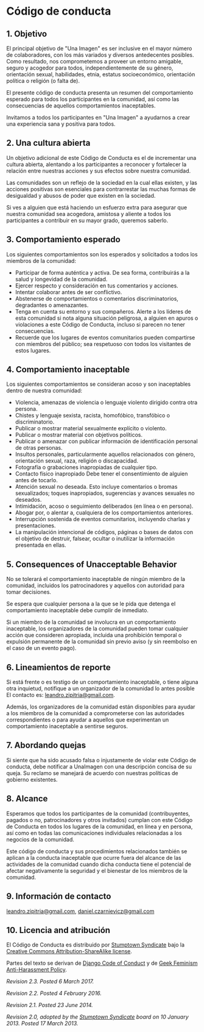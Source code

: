 # Código de conducta


## 1. Objetivo

El principal objetivo de "Una Imagen" es ser inclusive en el mayor número de colaboradores, con los más variados y diversos antedecentes posibles. 
Como resultado, nos comprometemos a proveer un entorno amigable, seguro y acogedor para todos, independientemente de su género, orientación sexual, habilidades, etnia, estatus socioeconómico, orientación política o religión (o falta de).

El presente código de conducta presenta un resumen del comportamiento esperado para todos los participantes en la comunidad, así como las consecuencias de aquellos comportamientos inaceptables.

Invitamos a todos los participantes en "Una Imagen" a ayudarnos a crear una experiencia sana y positiva para todos.


## 2. Una cultura abierta

Un objetivo adicional de este Código de Conducta es el de incrementar una cultura abierta, alentando a los participantes a reconocer y fortalecer la relación entre nuestras acciones y sus efectos sobre nuestra comunidad.

Las comunidades son un reflejo de la sociedad en la cual ellas existen, y las acciones positivas son esenciales para contrarrestar las muchas formas de desigualdad y abusos de poder que existen en la sociedad.

Si ves a alguien que está haciendo un esfuerzo extra para asegurar que nuestra comunidad sea acogedora, amistosa y aliente a todos los participantes a contribuir en su mayor grado, queremos saberlo.


## 3. Comportamiento esperado

Los siguientes comportamientos son los esperados y solicitados a todos los miembros de la comunidad:

 * Participar de forma auténtica y activa. De sea forma, contribuirás a la salud y longevidad de la comunidad.
 * Ejercer respecto y consideración en tus comentarios y acciones.
 * Intentar colaborar antes de ser conflictivo.
 * Abstenerse de comportamientos o comentarios discriminatorios, degradantes o amenazantes.
 * Tenga en cuenta su entorno y sus compañeros. Alerte a los líderes de esta comunidad si nota alguna situación peligrosa, a alguien en apuros o violaciones a este Código de Conducta, incluso si parecen no tener consecuencias.
 * Recuerde que los lugares de eventos comunitarios pueden compartirse con miembros del público; sea respetuoso con todos los visitantes de estos lugares.


## 4. Comportamiento inaceptable

Los siguientes comportamientos se consideran acoso y son inaceptables dentro de nuestra comunidad:

 * Violencia, amenazas de violencia o lenguaje violento dirigido contra otra persona.
 * Chistes y lenguaje sexista, racista, homofóbico, transfóbico o discriminatorio.
 * Publicar o mostrar material sexualmente explícito o violento.
 * Publicar o mostrar material con objetivos políticos.
 * Publicar o amenazar con publicar información de identificación personal de otras personas.
 * Insultos personales, particularmente aquellos relacionados con género, orientación sexual, raza, religión o discapacidad.
 * Fotografía o grabaciones inapropiadas de cualquier tipo.
 * Contacto físico inapropiado Debe tener el consentimiento de alguien antes de tocarlo.
 * Atención sexual no deseada. Esto incluye comentarios o bromas sexualizados; toques inapropiados, sugerencias y avances sexuales no deseados.
 * Intimidación, acoso o seguimiento deliberados (en línea o en persona).
 * Abogar por, o alentar a, cualquiera de los comportamientos anteriores.
 * Interrupción sostenida de eventos comunitarios, incluyendo charlas y presentaciones.
 * La manipulación intencional de códigos, páginas o bases de datos con el objetivo de destruir, falsear, ocultar o inutilizar la información presentada en ellas. 


## 5. Consequences of Unacceptable Behavior

No se tolerará el comportamiento inaceptable de ningún miembro de la comunidad, incluidos los patrocinadores y aquellos con autoridad para tomar decisiones.

Se espera que cualquier persona a la que se le pida que detenga el comportamiento inaceptable debe cumplir de inmediato.

Si un miembro de la comunidad se involucra en un comportamiento inaceptable, los organizadores de la comunidad pueden tomar cualquier acción que consideren apropiada, incluida una prohibición temporal o expulsión permanente de la comunidad sin previo aviso (y sin reembolso en el caso de un evento pago).


## 6. Lineamientos de reporte

Si está frente o es testigo de un comportamiento inaceptable, o tiene alguna otra inquietud, notifique a un organizador de la comunidad lo antes posible
El contacto es: leandro.zipitria@gmail.com.

Además, los organizadores de la comunidad están disponibles para ayudar a los miembros de la comunidad a comprometerse con las autoridades correspondientes o para ayudar a aquellos que experimentan un comportamiento inaceptable a sentirse seguros.


## 7. Abordando quejas

Si siente que ha sido acusado falsa o injustamente de violar este Código de conducta, debe notificar a UnaImagen con una descripción concisa de su queja. Su reclamo se manejará de acuerdo con nuestras políticas de gobierno existentes.


## 8. Alcance

Esperamos que todos los participantes de la comunidad (contribuyentes, pagados o no, patrocinadores y otros invitados) cumplan con este Código de Conducta en todos los lugares de la comunidad, en línea y en persona, así como en todas las comunicaciones individuales relacionadas a los negocios de la comunidad.

Este código de conducta y sus procedimientos relacionados también se aplican a la conducta inaceptable que ocurre fuera del alcance de las actividades de la comunidad cuando dicha conducta tiene el potencial de afectar negativamente la seguridad y el bienestar de los miembros de la comunidad.


## 9. Información de contacto

leandro.zipitria@gmail.com, daniel.czarnievicz@gmail.com


## 10. Licencia and atribución

El Código de Conducta es distribuido por [Stumptown Syndicate](http://stumptownsyndicate.org) bajo la [Creative Commons Attribution-ShareAlike license](http://creativecommons.org/licenses/by-sa/3.0/). 

Partes del texto se derivan de [Django Code of Conduct](https://www.djangoproject.com/conduct/) y de [Geek Feminism Anti-Harassment Policy](http://geekfeminism.wikia.com/wiki/Conference_anti-harassment/Policy).

_Revision 2.3. Posted 6 March 2017._

_Revision 2.2. Posted 4 February 2016._

_Revision 2.1. Posted 23 June 2014._

_Revision 2.0, adopted by the [Stumptown Syndicate](http://stumptownsyndicate.org) board on 10 January 2013. Posted 17 March 2013._
